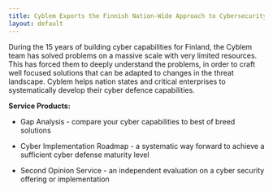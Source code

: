 ```yaml
---
title: Cyblem Exports the Finnish Nation-Wide Approach to Cybersecurity.
layout: default
---
```

<!-- markdownlint-disable MD041 -->
<!-- markdownlint-disable MD013 -->
<!-- markdownlint-disable MD036 -->

During the 15 years of building cyber capabilities for Finland, the Cyblem team has solved problems on a massive scale with very limited resources. This has forced them to deeply understand the problems, in order to craft well focused solutions that can be adapted to changes in the threat landscape. Cyblem helps nation states and critical enterprises to systematically develop their cyber defence capabilities.

**Service Products:**

* Gap Analysis - compare your cyber capabilities to best of breed solutions

* Cyber Implementation Roadmap - a systematic way forward to achieve a
  sufficient cyber defense maturity level

* Second Opinion Service - an independent evaluation on a cyber security offering or implementation

<!-- markdownlint-enable MD041 -->
<!-- markdownlint-enable MD013 -->
<!-- markdownlint-enable MD036 -->
